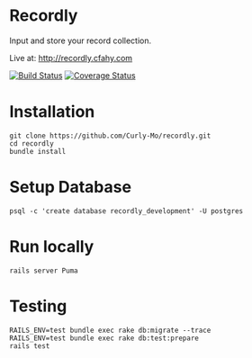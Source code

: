 # Recordly
Input and store your record collection.  

Live at: http://recordly.cfahy.com


[![Build Status](https://travis-ci.org/Curly-Mo/recordly.svg?branch=master)](https://travis-ci.org/Curly-Mo/recordly) 
[![Coverage Status](https://coveralls.io/repos/github/Curly-Mo/recordly/badge.svg?branch=master)](https://coveralls.io/github/Curly-Mo/recordly?branch=master)


# Installation
```
git clone https://github.com/Curly-Mo/recordly.git
cd recordly
bundle install
```


# Setup Database
```
psql -c 'create database recordly_development' -U postgres
```


# Run locally
```
rails server Puma
```

# Testing
```
RAILS_ENV=test bundle exec rake db:migrate --trace
RAILS_ENV=test bundle exec rake db:test:prepare
rails test
```
